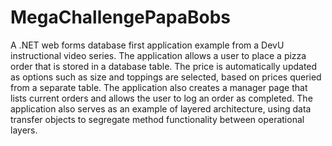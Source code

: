 # MegaChallengePapaBobs
A .NET web forms database first application example from a DevU instructional video series. The application allows a user to place a pizza order that is stored in a database table. The price is automatically updated as options such as size and toppings are selected, based on prices queried from a separate table. The application also creates a manager page that lists current orders and allows the user to log an order as completed. The application also serves as an example of layered architecture, using data transfer objects to segregate method functionality between operational layers.
